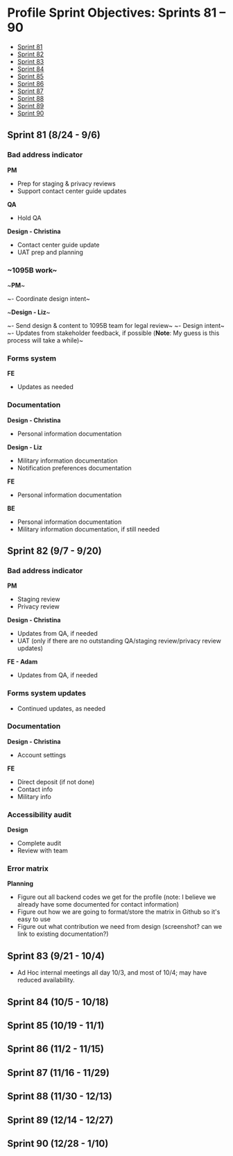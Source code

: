# Profile Sprint Objectives: Sprints 81 – 90

- [Sprint 81](#sprint-81-824---96)
- [Sprint 82](#sprint-82-97---920)
- [Sprint 83](#sprint-83-921---104)
- [Sprint 84](#sprint-84-105---1018)
- [Sprint 85](#sprint-85-1019---111)
- [Sprint 86](#sprint-86-112---1115)
- [Sprint 87](#sprint-87-1116---1129)
- [Sprint 88](#sprint-88-1130---1213)
- [Sprint 89](#sprint-89-1214---1227)
- [Sprint 90](#sprint-90-1228---110)

## Sprint 81 (8/24 - 9/6) 

### Bad address indicator

**PM**

- Prep for staging & privacy reviews
- Support contact center guide updates

**QA**

- Hold QA

**Design - Christina**

- Contact center guide update
- UAT prep and planning

### ~1095B work~

~**PM**~

~- Coordinate design intent~

~**Design - Liz**~

~- Send design & content to 1095B team for legal review~
~- Design intent~
~- Updates from stakeholder feedback, if possible (**Note**: My guess is this process will take a while)~

### Forms system

**FE**

- Updates as needed

### Documentation

**Design - Christina**

- Personal information documentation

**Design - Liz**

- Military information documentation
- Notification preferences documentation

**FE** 

- Personal information documentation

**BE**

- Personal information documentation
- Military information documentation, if still needed

## Sprint 82 (9/7 - 9/20)

### Bad address indicator

**PM**

- Staging review
- Privacy review

**Design - Christina**

- Updates from QA, if needed
- UAT (only if there are no outstanding QA/staging review/privacy review updates)

**FE - Adam**

- Updates from QA, if needed

### Forms system updates

- Continued updates, as needed

### Documentation

**Design - Christina**
- Account settings

**FE**
- Direct deposit (if not done)
- Contact info
- Military info

### Accessibility audit

**Design**

- Complete audit
- Review with team

### Error matrix

**Planning**

- Figure out all backend codes we get for the profile (note: I believe we already have some documented for contact information)
- Figure out how we are going to format/store the matrix in Github so it's easy to use
- Figure out what contribution we need from design (screenshot? can we link to existing documentation?)

## Sprint 83 (9/21 - 10/4)
- Ad Hoc internal meetings all day 10/3, and most of 10/4; may have reduced availability.

## Sprint 84 (10/5 - 10/18)

## Sprint 85 (10/19 - 11/1)

## Sprint 86 (11/2 - 11/15)

## Sprint 87 (11/16 - 11/29)

## Sprint 88 (11/30 - 12/13)

## Sprint 89 (12/14 - 12/27)

## Sprint 90 (12/28 - 1/10)


